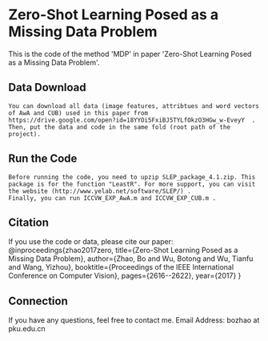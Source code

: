 # Zero-Shot Learning Posed as a Missing Data Problem

This is the code of the method 'MDP' in paper 'Zero-Shot Learning Posed as a Missing Data Problem'.

## Data Download
	You can download all data (image features, attribtues and word vectors of AwA and CUB) used in this paper from  https://drive.google.com/open?id=18YYOi5FxiBJ5TYLfOkzO3HGw_w-EveyY  . Then, put the data and code in the same fold (root path of the project).

## Run the Code
	Before running the code, you need to upzip SLEP_package_4.1.zip. This package is for the function "LeastR". For more support, you can visit the website (http://www.yelab.net/software/SLEP/) . 
	Finally, you can run ICCVW_EXP_AwA.m and ICCVW_EXP_CUB.m . 

## Citation
If you use the code or data, please cite our paper:
@inproceedings{zhao2017zero,
   title={Zero-Shot Learning Posed as a Missing Data Problem},
   author={Zhao, Bo and Wu, Botong and Wu, Tianfu and Wang, Yizhou},
   booktitle={Proceedings of the IEEE International Conference on Computer Vision},
   pages={2616--2622},
   year={2017}
}

## Connection
If you have any questions, feel free to contact me.
Email Address: bozhao  at  pku.edu.cn